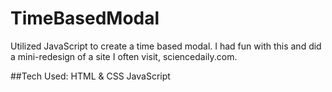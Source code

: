 # TimeBasedModal
Utilized JavaScript to create a time based modal. I had fun with this and did a mini-redesign of a site I often visit, sciencedaily.com.

##Tech Used: 
HTML & CSS
JavaScript


